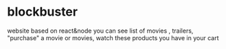 # blockbuster
website based on react&node 
you can see list of movies , trailers, "purchase" a movie or movies, watch these products you have in your cart


